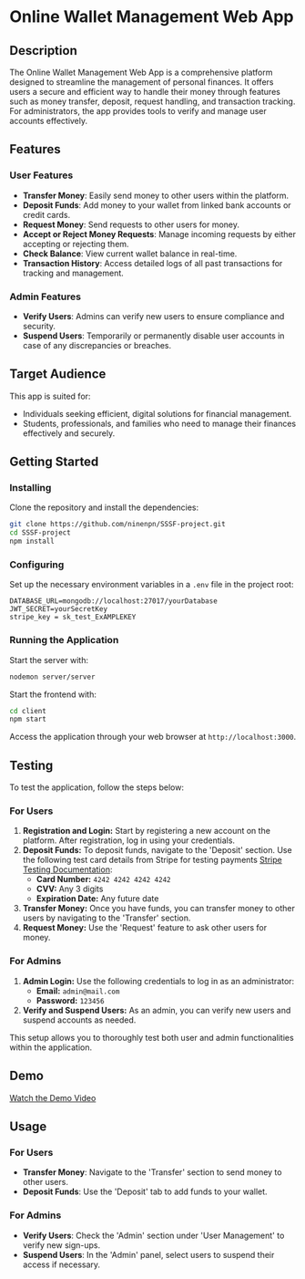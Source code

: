 
# Online Wallet Management Web App

## Description

The Online Wallet Management Web App is a comprehensive platform designed to streamline the management of personal finances. It offers users a secure and efficient way to handle their money through features such as money transfer, deposit, request handling, and transaction tracking. For administrators, the app provides tools to verify and manage user accounts effectively.

## Features

### User Features

- **Transfer Money**: Easily send money to other users within the platform.
- **Deposit Funds**: Add money to your wallet from linked bank accounts or credit cards.
- **Request Money**: Send requests to other users for money.
- **Accept or Reject Money Requests**: Manage incoming requests by either accepting or rejecting them.
- **Check Balance**: View current wallet balance in real-time.
- **Transaction History**: Access detailed logs of all past transactions for tracking and management.

### Admin Features

- **Verify Users**: Admins can verify new users to ensure compliance and security.
- **Suspend Users**: Temporarily or permanently disable user accounts in case of any discrepancies or breaches.

## Target Audience

This app is suited for:
- Individuals seeking efficient, digital solutions for financial management.
- Students, professionals, and families who need to manage their finances effectively and securely.

## Getting Started

### Installing

Clone the repository and install the dependencies:

```bash
git clone https://github.com/ninenpn/SSSF-project.git
cd SSSF-project
npm install
```

### Configuring

Set up the necessary environment variables in a `.env` file in the project root:

```plaintext
DATABASE_URL=mongodb://localhost:27017/yourDatabase
JWT_SECRET=yourSecretKey
stripe_key = sk_test_ExAMPLEKEY
```

### Running the Application

Start the server with:

```bash
nodemon server/server
```

Start the frontend with:

```bash
cd client
npm start
```

Access the application through your web browser at `http://localhost:3000`.

## Testing

To test the application, follow the steps below:

### For Users
1. **Registration and Login:** Start by registering a new account on the platform. After registration, log in using your credentials.
2. **Deposit Funds:** To deposit funds, navigate to the 'Deposit' section. Use the following test card details from Stripe for testing payments  [Stripe Testing Documentation](https://docs.stripe.com/testing?testing-method=card-numbers):
   - **Card Number:** `4242 4242 4242 4242`
   - **CVV:** Any 3 digits
   - **Expiration Date:** Any future date
3. **Transfer Money:** Once you have funds, you can transfer money to other users by navigating to the 'Transfer' section.
4. **Request Money:** Use the 'Request' feature to ask other users for money.

### For Admins
1. **Admin Login:** Use the following credentials to log in as an administrator:
   - **Email:** `admin@mail.com`
   - **Password:** `123456`
2. **Verify and Suspend Users:** As an admin, you can verify new users and suspend accounts as needed.

This setup allows you to thoroughly test both user and admin functionalities within the application.

## Demo
[Watch the Demo Video](https://drive.google.com/file/d/11r02jRe2L5AnlWeFPXOlb6ljco9tTuLW/view?usp=sharing "Watch the Demo")

## Usage

### For Users

- **Transfer Money**: Navigate to the 'Transfer' section to send money to other users.
- **Deposit Funds**: Use the 'Deposit' tab to add funds to your wallet.

### For Admins

- **Verify Users**: Check the 'Admin' section under 'User Management' to verify new sign-ups.
- **Suspend Users**: In the 'Admin' panel, select users to suspend their access if necessary.



